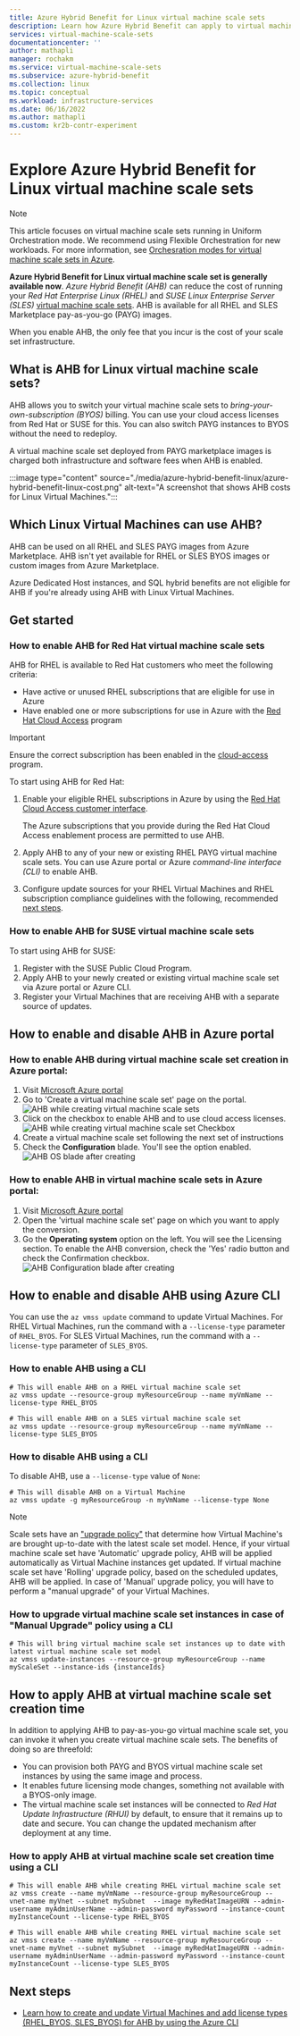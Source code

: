 ```yaml
---
title: Azure Hybrid Benefit for Linux virtual machine scale sets 
description: Learn how Azure Hybrid Benefit can apply to virtual machine scale sets and save you money on Linux Virtual Machines in Azure.
services: virtual-machine-scale-sets
documentationcenter: ''
author: mathapli
manager: rochakm
ms.service: virtual-machine-scale-sets
ms.subservice: azure-hybrid-benefit
ms.collection: linux
ms.topic: conceptual
ms.workload: infrastructure-services
ms.date: 06/16/2022
ms.author: mathapli
ms.custom: kr2b-contr-experiment
---
```


# Explore Azure Hybrid Benefit for Linux virtual machine scale sets

> [!NOTE]
> This article focuses on virtual machine scale sets running in Uniform Orchestration mode. We recommend using Flexible Orchestration for new workloads. For more information, see [Orchesration modes for virtual machine scale sets in Azure](virtual-machine-scale-sets-orchestration-modes.md).

**Azure Hybrid Benefit for Linux virtual machine scale set is generally available now**. *Azure Hybrid Benefit (AHB)* can reduce the cost of running your *Red Hat Enterprise Linux (RHEL)* and *SUSE Linux Enterprise Server (SLES)* [virtual machine scale sets](./overview.md). AHB is available for all RHEL and SLES Marketplace pay-as-you-go (PAYG) images. 

When you enable AHB, the only fee that you incur is the cost of your scale set infrastructure.

## What is AHB for Linux virtual machine scale sets?
AHB allows you to switch your virtual machine scale sets to *bring-your-own-subscription (BYOS)* billing. You can use your cloud access licenses from Red Hat or SUSE for this. You can also switch PAYG instances to BYOS without the need to redeploy.

A virtual machine scale set deployed from PAYG marketplace images is charged both infrastructure and software fees when AHB is enabled.

:::image type="content" source="./media/azure-hybrid-benefit-linux/azure-hybrid-benefit-linux-cost.png" alt-text="A screenshot that shows AHB costs for Linux Virtual Machines.":::

## Which Linux Virtual Machines can use AHB?
AHB can be used on all RHEL and SLES PAYG images from Azure Marketplace. AHB isn't yet available for RHEL or SLES BYOS images or custom images from Azure Marketplace.

Azure Dedicated Host instances, and SQL hybrid benefits are not eligible for AHB if you're already using AHB with Linux Virtual Machines.

## Get started

### How to enable AHB for Red Hat virtual machine scale sets

AHB for RHEL is available to Red Hat customers who meet the following criteria:

- Have active or unused RHEL subscriptions that are eligible for use in Azure
- Have enabled one or more subscriptions for use in Azure with the [Red Hat Cloud Access](https://www.redhat.com/en/technologies/cloud-computing/cloud-access) program

> [!IMPORTANT]
> Ensure the correct subscription has been enabled in the [cloud-access](https://www.redhat.com/en/technologies/cloud-computing/cloud-access) program.

To start using AHB for Red Hat:

1. Enable your eligible RHEL subscriptions in Azure by using the [Red Hat Cloud Access customer interface](https://access.redhat.com/management/cloud).

   The Azure subscriptions that you provide during the Red Hat Cloud Access enablement process are permitted to use AHB.
1. Apply AHB to any of your new or existing RHEL PAYG virtual machine scale sets. You can use Azure portal or Azure *command-line interface (CLI)* to enable AHB.
1. Configure update sources for your RHEL Virtual Machines and RHEL subscription compliance guidelines with the following, recommended [next steps](https://access.redhat.com/articles/5419341).


### How to enable AHB for SUSE virtual machine scale sets

To start using AHB for SUSE:

1. Register with the SUSE Public Cloud Program.
1. Apply AHB to your newly created or existing virtual machine scale set via Azure portal or Azure CLI.
1. Register your Virtual Machines that are receiving AHB with a separate source of updates.


## How to enable and disable AHB in Azure portal 
### How to enable AHB during virtual machine scale set creation in Azure portal:
1. Visit [Microsoft Azure portal](https://portal.azure.com/)
1. Go to 'Create a virtual machine scale set' page on the portal.
 ![AHB while creating virtual machine scale sets](./media/azure-hybrid-benefit-linux/create-vmss-ahb.png)
1. Click on the checkbox to enable AHB and to use cloud access licenses.
 ![AHB while creating virtual machine scale set Checkbox](./media/azure-hybrid-benefit-linux/create-vmss-ahb-checkbox.png)
1. Create a virtual machine scale set following the next set of instructions
1. Check the **Configuration** blade. You'll see the option enabled.
![AHB OS blade after creating](./media/azure-hybrid-benefit-linux/create-vmss-ahb-os-blade.png)

### How to enable AHB in virtual machine scale sets in Azure portal:
1. Visit [Microsoft Azure portal](https://portal.azure.com/)
1. Open the 'virtual machine scale set' page on which you want to apply the conversion.
1. Go the **Operating system** option on the left. You will see the Licensing section. To enable the AHB conversion, check the 'Yes' radio button and check the Confirmation checkbox.
![AHB Configuration blade after creating](./media/azure-hybrid-benefit-linux/create-vmss-ahb-os-blade.png)



## How to enable and disable AHB using Azure CLI

You can use the `az vmss update` command to update Virtual Machines. For RHEL Virtual Machines, run the command with a `--license-type` parameter of `RHEL_BYOS`. For SLES Virtual Machines, run the command with a `--license-type` parameter of `SLES_BYOS`.

### How to enable AHB using a CLI
```azurecli
# This will enable AHB on a RHEL virtual machine scale set
az vmss update --resource-group myResourceGroup --name myVmName --license-type RHEL_BYOS

# This will enable AHB on a SLES virtual machine scale set
az vmss update --resource-group myResourceGroup --name myVmName --license-type SLES_BYOS
```
### How to disable AHB using a CLI
To disable AHB, use a `--license-type` value of `None`:

```azurecli
# This will disable AHB on a Virtual Machine
az vmss update -g myResourceGroup -n myVmName --license-type None
```

>[!NOTE]
> Scale sets have an ["upgrade policy"](./virtual-machine-scale-sets-upgrade-scale-set.md#how-to-bring-vms-up-to-date-with-the-latest-scale-set-model) that determine how Virtual Machine's are brought up-to-date with the latest scale set model. 
Hence, if your virtual machine scale set have 'Automatic' upgrade policy, AHB will be applied automatically as Virtual Machine instances get updated. 
If virtual machine scale set have 'Rolling' upgrade policy, based on the scheduled updates, AHB will be applied.
In case of 'Manual' upgrade policy, you will have to perform a "manual upgrade" of your Virtual Machines.  

### How to upgrade virtual machine scale set instances in case of "Manual Upgrade" policy using a CLI 
```azurecli
# This will bring virtual machine scale set instances up to date with latest virtual machine scale set model 
az vmss update-instances --resource-group myResourceGroup --name myScaleSet --instance-ids {instanceIds}
```

## How to apply AHB at virtual machine scale set creation time 
In addition to applying AHB to pay-as-you-go virtual machine scale set, you can invoke it when you create virtual machine scale sets. The benefits of doing so are threefold:
- You can provision both PAYG and BYOS virtual machine scale set instances by using the same image and process.
- It enables future licensing mode changes, something not available with a BYOS-only image.
- The virtual machine scale set instances will be connected to *Red Hat Update Infrastructure (RHUI)* by default, to ensure that it remains up to date and secure. You can change the updated mechanism after deployment at any time.

### How to apply AHB at virtual machine scale set creation time using a CLI
```azurecli
# This will enable AHB while creating RHEL virtual machine scale set
az vmss create --name myVmName --resource-group myResourceGroup --vnet-name myVnet --subnet mySubnet  --image myRedHatImageURN --admin-username myAdminUserName --admin-password myPassword --instance-count myInstanceCount --license-type RHEL_BYOS 

# This will enable AHB while creating RHEL virtual machine scale set
az vmss create --name myVmName --resource-group myResourceGroup --vnet-name myVnet --subnet mySubnet  --image myRedHatImageURN --admin-username myAdminUserName --admin-password myPassword --instance-count myInstanceCount --license-type SLES_BYOS
```

## Next steps
* [Learn how to create and update Virtual Machines and add license types (RHEL_BYOS, SLES_BYOS) for AHB by using the Azure CLI](/cli/azure/vmss)